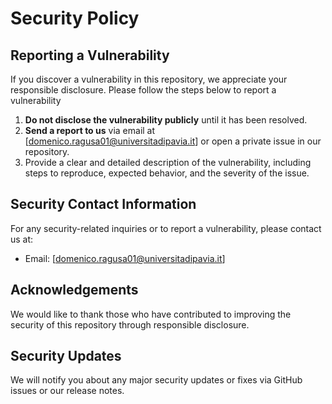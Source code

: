 # Security Policy

## Reporting a Vulnerability
If you discover a vulnerability in this repository, we appreciate your responsible disclosure. Please follow the steps below to report a vulnerability

1. **Do not disclose the vulnerability publicly** until it has been resolved.
2. **Send a report to us** via email at [domenico.ragusa01@universitadipavia.it] or open a private issue in our repository.
3. Provide a clear and detailed description of the vulnerability, including steps to reproduce, expected behavior, and the severity of the issue.

## Security Contact Information
For any security-related inquiries or to report a vulnerability, please contact us at:
- Email: [domenico.ragusa01@universitadipavia.it]

## Acknowledgements
We would like to thank those who have contributed to improving the security of this repository through responsible disclosure.

## Security Updates
We will notify you about any major security updates or fixes via GitHub issues or our release notes.

